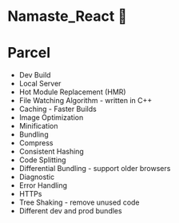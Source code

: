 # Namaste_React 🚀
<!-- package.json is configuration for npm -->
 <!-- "parcel": "^2.13.3"  ^(caret) it is used to automatically updates its minor version, if you put ~(tilde) it will update major upgrade -->
 # Parcel
 - Dev Build
 - Local Server
 - Hot Module Replacement (HMR)
 - File Watching Algorithm - written in C++
 - Caching -  Faster Builds
 - Image Optimization
 - Minification
 - Bundling
 - Compress
 - Consistent Hashing
 - Code Splitting
 - Differential Bundling - support older browsers
 - Diagnostic
 - Error Handling
 - HTTPs
 - Tree Shaking -  remove unused code
 - Different dev and prod bundles
 

